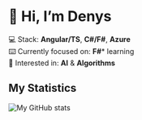 # 👋 Hi, I’m Denys

💻 Stack: **Angular/TS**, **C#/F#**, **Azure** <br>
⌨️ Currently focused on: **F#*** learning <br>
💓 Interested in: **AI** & **Algorithms**<!--, Blockchain & DeFi--><br>

<!--
## My Projects
[![Readme Card](https://github-readme-stats.vercel.app/api/pin/?username=YatsInc&repo=L-Alfred&theme=github_dark)](https://github.com/YatsInc/L-Alfred)
[![Readme Card](https://github-readme-stats.vercel.app/api/pin/?username=YatsInc&repo=AuthAPI&theme=github_dark)](https://github.com/YatsInc/AuthAPI)
-->

## My Statistics
![My GitHub stats](https://github-readme-stats.vercel.app/api?username=dyats&show_icons=true&count_private=true&theme=github_dark)

